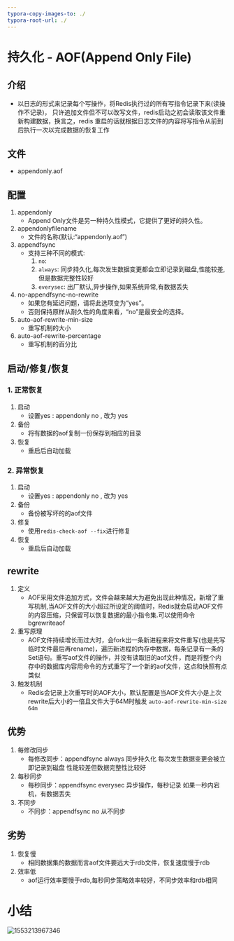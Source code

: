```yaml
---
typora-copy-images-to: ./
typora-root-url: ./
---
```


#  持久化 - AOF(Append Only File)
## 介绍
* 以日志的形式来记录每个写操作，将Redis执行过的所有写指令记录下来(读操作不记录)，
只许追加文件但不可以改写文件，redis启动之初会读取该文件重新构建数据，换言之，redis
重启的话就根据日志文件的内容将写指令从前到后执行一次以完成数据的恢复工作
## 文件
* appendonly.aof
## 配置
1. appendonly
    *  Append Only文件是另一种持久性模式，它提供了更好的持久性。
2. appendonlyfilename
    * 文件的名称(默认:“appendonly.aof”) 
3. appendfsync 
    * 支持三种不同的模式:
        1. `no`: 
        2. `always`: 同步持久化,每次发生数据变更都会立即记录到磁盘,性能较差,但是数据完整性较好
        3. `everysec`: 出厂默认,异步操作,如果系统异常,有数据丢失
4. no-appendfsync-no-rewrite
    * 如果您有延迟问题，请将此选项变为“yes”。
    * 否则保持原样从耐久性的角度来看，“no”是最安全的选择。
5. auto-aof-rewrite-min-size
    * 重写机制的大小 
6. auto-aof-rewrite-percentage
    * 重写机制的百分比
## 启动/修复/恢复
### 1. 正常恢复
1. 启动
    * 设置yes : appendonly no , 改为 yes
2. 备份
    * 将有数据的aof复制一份保存到相应的目录
3. 恢复
    * 重启后自动加载

### 2. 异常恢复
1. 启动
    * 设置yes : appendonly no , 改为 yes
2. 备份
    * 备份被写坏的的aof文件
3. 修复
    *  使用`redis-check-aof --fix`进行修复
4. 恢复
    * 重启后自动加载
## rewrite
1. 定义
    * AOF采用文件追加方式，文件会越来越大为避免出现此种情况，新增了重写机制,当AOF文件的大小超过所设定的阈值时，Redis就会启动AOF文件的内容压缩，只保留可以恢复数据的最小指令集.可以使用命令bgrewriteaof
2. 重写原理
    *  AOF文件持续增长而过大时，会fork出一条新进程来将文件重写(也是先写临时文件最后再rename)，遍历新进程的内存中数据，每条记录有一条的Set语句。重写aof文件的操作，并没有读取旧的aof文件，而是将整个内存中的数据库内容用命令的方式重写了一个新的aof文件，这点和快照有点类似
3. 触发机制
    *  Redis会记录上次重写时的AOF大小，默认配置是当AOF文件大小是上次rewrite后大小的一倍且文件大于64M时触发 `auto-aof-rewrite-min-size 64m`
## 优势
1. 每修改同步
    *  每修改同步：appendfsync always   同步持久化 每次发生数据变更会被立即记录到磁盘  性能较差但数据完整性比较好
2. 每秒同步
    * 每秒同步：appendfsync everysec    异步操作，每秒记录   如果一秒内宕机，有数据丢失
3. 不同步
    * 不同步：appendfsync no   从不同步
## 劣势
1. 恢复慢
    * 相同数据集的数据而言aof文件要远大于rdb文件，恢复速度慢于rdb 
2. 效率低
    * aof运行效率要慢于rdb,每秒同步策略效率较好，不同步效率和rdb相同 
# 小结

![1553213967346](/1553213967346.png)

